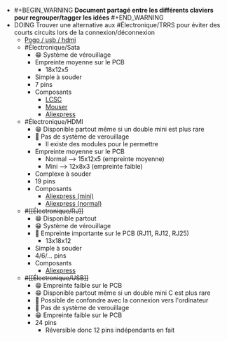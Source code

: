 - #+BEGIN_WARNING
  **Document partagé entre les différents claviers pour regrouper/tagger les idées**
  #+END_WARNING
- DOING Trouver une alternative aux #Électronique/TRRS pour éviter des courts circuits lors de la connexion/déconnexion
	- [Pogo / usb / hdmi](https://www.reddit.com/r/ErgoMechKeyboards/comments/16spm1h/magnetic_pogo_pinned_halves/)
	- #Électronique/Sata
		- 😁 Système de vérouillage
		- Empreinte moyenne sur le PCB
			- 18x12x5
		- Simple à souder
		- 7 pins
		- Composants
			- [LCSC](https://www.lcsc.com/product-detail/Card-Edge-Connectors_HOAUC-HYCW02-SATA07-250B_C2926811.html)
			- [Mouser](https://www.mouser.fr/ProductDetail/Amphenol-Commercial-Products/SAT3M2132072TR?qs=BJlw7L4Cy79UIEFM%252B6D1uw%3D%3D)
			- [Aliexpress](https://fr.aliexpress.com/w/wholesale-sata-female-pcb-smd.html?catId=0&initiative_id=SB_20230929041416&SearchText=sata+female+pcb+smd&spm=a2g0o.productlist.1000002.0)
	- #Électronique/HDMI
		- 😁 Disponible partout même si un double mini est plus rare
		- 🤬 Pas de système de verouillage
			- Il existe des modules pour le permettre
		- Empreinte  moyenne sur le PCB
			- Normal --> 15x12x5 (empreinte moyenne)
			- Mini --> 12x8x3 (empreinte faible)
		- Complexe à souder
		- 19 pins
		- Composants
			- [Aliexpress (mini)](https://fr.aliexpress.com/w/wholesale-mini-hdmi-femelle-smd.html?catId=0&initiative_id=SB_20230929024854&SearchText=mini+hdmi+femelle+smd&spm=a2g0o.productlist.1000002.0)
			- [Aliexpress (normal)](https://fr.aliexpress.com/w/wholesale-hdmi-femelle-smd.html?catId=0&initiative_id=SB_20230929042109&SearchText=hdmi+femelle+smd&spm=a2g0o.productlist.1000002.0)
	- ~~#[[Électronique/RJ]]~~
		- 😁 Disponible partout
		- 😁 Système de vérouillage
		- 🤬 Empreinte importante sur le PCB (RJ11, RJ12, RJ25)
			- 13x18x12
		- Simple à souder
		- 4/6/... pins
		- Composants
			- [Aliexpress](https://fr.aliexpress.com/item/1005004000121018.html)
	- ~~#[[Électronique/USB]]~~
		- 😁 Empreinte faible sur le PCB
		- 😁 Disponible partout même si un double mini C est plus rare
		- 🤬 Possible de confondre avec la connexion vers l'ordinateur
		- 🤬 Pas de système de verouillage
		- 😁 Empreinte faible sur le PCB
		- 24 pins
			- Réversible donc 12 pins indépendants en fait